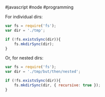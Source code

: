 #javascript #node #programming 

For individual dirs:

```javascript
var fs = require('fs');
var dir = './tmp';

if (!fs.existsSync(dir)){
    fs.mkdirSync(dir);
}
```

Or, for nested dirs:

```javascript
var fs = require('fs');
var dir = './tmp/but/then/nested';

if (!fs.existsSync(dir)){
    fs.mkdirSync(dir, { recursive: true });
}
```